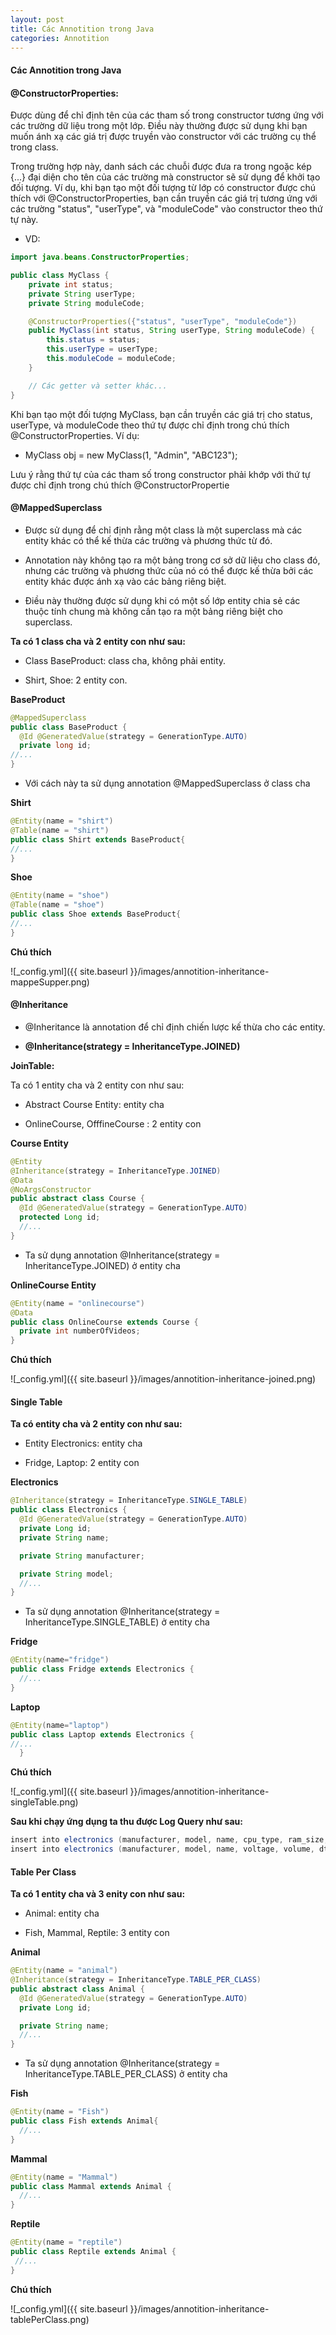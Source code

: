 ```yaml
---
layout: post
title: Các Annotition trong Java
categories: Annotition
---
```


#### Các Annotition trong Java


#### @ConstructorProperties:

 Được dùng để chỉ định tên của các tham số trong constructor tương ứng với các trường dữ liệu trong một lớp. Điều này thường được sử dụng khi bạn muốn ánh xạ các giá trị được truyền vào constructor với các trường cụ thể trong class.

Trong trường hợp này, danh sách các chuỗi được đưa ra trong ngoặc kép {...} đại diện cho tên của các trường mà constructor sẽ sử dụng để khởi tạo đối tượng. Ví dụ, khi bạn tạo một đối tượng từ lớp có constructor được chú thích với @ConstructorProperties, bạn cần truyền các giá trị tương ứng với các trường "status", "userType", và "moduleCode" vào constructor theo thứ tự này.

 - VD:

```java
import java.beans.ConstructorProperties;

public class MyClass {
    private int status;
    private String userType;
    private String moduleCode;

    @ConstructorProperties({"status", "userType", "moduleCode"})
    public MyClass(int status, String userType, String moduleCode) {
        this.status = status;
        this.userType = userType;
        this.moduleCode = moduleCode;
    }

    // Các getter và setter khác...
}
```

Khi bạn tạo một đối tượng MyClass, bạn cần truyền các giá trị cho status, userType, và moduleCode theo thứ tự được chỉ định trong chú thích @ConstructorProperties. Ví dụ:

- MyClass obj = new MyClass(1, "Admin", "ABC123");

Lưu ý rằng thứ tự của các tham số trong constructor phải khớp với thứ tự được chỉ định trong chú thích @ConstructorPropertie

#### @MappedSuperclass

- Được sử dụng để chỉ định rằng một class là một superclass mà các entity khác có thể kế thừa các trường và phương thức từ đó.

- Annotation này không tạo ra một bảng trong cơ sở dữ liệu cho class đó, nhưng các trường và phương thức của nó có thể được kế thừa bởi các entity khác được ánh xạ vào các bảng riêng biệt.

- Điều này thường được sử dụng khi có một số lớp entity chia sẻ các thuộc tính chung mà không cần tạo ra một bảng riêng biệt cho superclass.


**Ta có 1 class cha và 2 entity con như sau:**

- Class BaseProduct: class cha, không phải entity.

- Shirt, Shoe: 2 entity con.

**BaseProduct**

```java
@MappedSuperclass
public class BaseProduct {
  @Id @GeneratedValue(strategy = GenerationType.AUTO)
  private long id;
//...
}
```

- Với cách này ta sử dụng annotation @MappedSuperclass ở class cha

**Shirt**

```java
@Entity(name = "shirt")
@Table(name = "shirt")
public class Shirt extends BaseProduct{
//...
}
```

**Shoe**

```java
@Entity(name = "shoe")
@Table(name = "shoe")
public class Shoe extends BaseProduct{
//...
}
```

**Chú thích**

![_config.yml]({{ site.baseurl }}/images/annotition-inheritance-mappeSupper.png)


#### @Inheritance 

- @Inheritance là annotation để chỉ định chiến lược kế thừa cho các entity.

- **@Inheritance(strategy = InheritanceType.JOINED)**

**JoinTable:**

Ta có 1 entity cha và 2 entity con như sau:

- Abstract Course Entity: entity cha

- OnlineCourse, OfffineCourse : 2 entity con

**Course Entity**

```java
@Entity
@Inheritance(strategy = InheritanceType.JOINED)
@Data
@NoArgsConstructor
public abstract class Course {
  @Id @GeneratedValue(strategy = GenerationType.AUTO)
  protected Long id;
  //...
}
```
- Ta sử dụng annotation @Inheritance(strategy = InheritanceType.JOINED) ở entity cha

**OnlineCourse Entity**

```java
@Entity(name = "onlinecourse")
@Data
public class OnlineCourse extends Course {
  private int numberOfVideos;
}
```

**Chú thích**

![_config.yml]({{ site.baseurl }}/images/annotition-inheritance-joined.png)

#### Single Table

**Ta có entity cha và 2 entity con như sau:**

- Entity Electronics: entity cha

- Fridge, Laptop: 2 entity con

**Electronics**

```java
@Inheritance(strategy = InheritanceType.SINGLE_TABLE)
public class Electronics {
  @Id @GeneratedValue(strategy = GenerationType.AUTO)
  private Long id;
  private String name;

  private String manufacturer;

  private String model;
  //...
}
```
- Ta sử dụng annotation @Inheritance(strategy = InheritanceType.SINGLE_TABLE) ở entity cha

**Fridge**

```java
@Entity(name="fridge")
public class Fridge extends Electronics {
  //...
}
```

**Laptop**

```java
@Entity(name="laptop")
public class Laptop extends Electronics {
//...
  }
```

**Chú thích**

![_config.yml]({{ site.baseurl }}/images/annotition-inheritance-singleTable.png)

**Sau khi chạy ứng dụng ta thu được Log Query như sau:**

```java
insert into electronics (manufacturer, model, name, cpu_type, ram_size, screen_size, dtype, id) values (?, ?, ?, ?, ?, ?, 'Laptop', ?)
insert into electronics (manufacturer, model, name, voltage, volume, dtype, id) values (?, ?, ?, ?, ?, 'Fridge', ?)
```

#### Table Per Class

**Ta có 1 entity cha và 3 enity con như sau:**

- Animal: entity cha

- Fish, Mammal, Reptile: 3 entity con

**Animal**

```java
@Entity(name = "animal")
@Inheritance(strategy = InheritanceType.TABLE_PER_CLASS)
public abstract class Animal {
  @Id @GeneratedValue(strategy = GenerationType.AUTO)
  private Long id;

  private String name;
  //...
}
```

- Ta sử dụng annotation @Inheritance(strategy = InheritanceType.TABLE_PER_CLASS) ở entity cha

**Fish**

```java
@Entity(name = "Fish")
public class Fish extends Animal{
  //...
}
```

**Mammal**

```java
@Entity(name = "Mammal")
public class Mammal extends Animal {
  //...
}
```

**Reptile**

```java
@Entity(name = "reptile")
public class Reptile extends Animal {
 //...
}
```
**Chú thích**

![_config.yml]({{ site.baseurl }}/images/annotition-inheritance-tablePerClass.png)